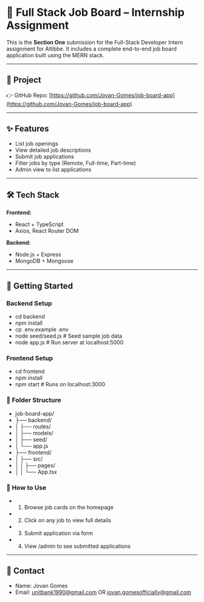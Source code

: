# 💼 Full Stack Job Board – Internship Assignment

This is the **Section One** submission for the Full-Stack Developer Intern assignment for Altibbe. It includes a complete end-to-end job board application built using the MERN stack.

---

## 🔗 Project 

👉 GitHub Repo: [https://github.com/Jovan-Gomes/job-board-app](https://github.com/Jovan-Gomes/job-board-app)

---

## ✨ Features

- List job openings
- View detailed job descriptions
- Submit job applications
- Filter jobs by type (Remote, Full-time, Part-time)
- Admin view to list applications

---

## 🛠️ Tech Stack

**Frontend:**
- React + TypeScript
- Axios, React Router DOM

**Backend:**
- Node.js + Express
- MongoDB + Mongoose

---

## 🚀 Getting Started

### Backend Setup
- cd backend
- npm install
- cp .env.example .env
- node seed/seed.js   # Seed sample job data
- node app.js         # Run server at localhost:5000

### Frontend Setup
- cd frontend
- npm install
- npm start           # Runs on localhost:3000

### 📂 Folder Structure
- job-board-app/
- ├── backend/
- │   ├── routes/
- │   ├── models/
- │   ├── seed/
- │   └── app.js
- ├── frontend/
- │   ├── src/
- │   │   ├── pages/
- │   │   └── App.tsx

### 🧪 How to Use
- 1. Browse job cards on the homepage
- 2. Click on any job to view full details
- 3. Submit application via form
- 4. View /admin to see submitted applications

---

## 📧 Contact
- Name: Jovan Gomes
- Email: unitbank1990@gmail.com OR jovan.gomesofficially@gmail.com
